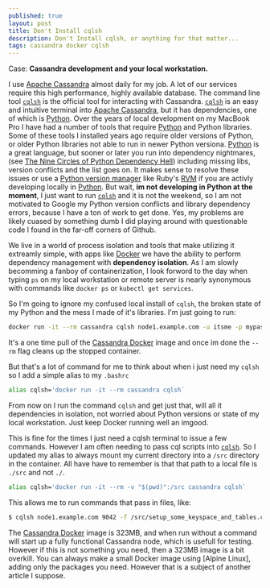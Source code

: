 ```yaml
---
published: true
layout: post
title: Don't Install cqlsh
description: Don't Install cqlsh, or anything for that matter...
tags: cassandra docker cqlsh
---
```


Case: **Cassandra development and your local workstation.**

I use [Apache Cassandra] almost daily for my job. A lot of our services
require this high performance, highly available database. The command line
tool [`cqlsh`] is the official tool for interacting with Cassandra. [`cqlsh`] is 
an easy and intuitive terminal into [Apache Cassandra], but it has dependencies,
one of which is [Python]. Over the years of local development on my MacBook 
Pro I have had a number of tools that require [Python] and Python libraries. Some
of these tools I installed years ago require older versions of Python, or older
Python libraries not able to run in newer Python versiona. [Python] is a great 
language, but sooner or later you run into dependency nightmares, 
(see [The Nine Circles of Python Dependency Hell]) including missing libs, version 
conflicts and the list goes on. It makes sense to resolve these issues or use a 
[Python version manager](https://github.com/pyenv/pyenv)
like Ruby's [RVM](https://rvm.io/) if you are activly developing locally in 
[Python]. But wait, **im not developing in Python at the moment**, I just want to 
run [`cqlsh`] and it is not the weekend, so I am not motivated to Google my Python 
version conflicts and library dependency errors, because I have a ton of work 
to get done. Yes, my problems are likely cuased by something dumb I did 
playing around with questionable code I found in the far-off corners of Github.

We live in a world of process isolation and tools that make utilizing it extreamly 
simple, with apps like [Docker] we have the ability to perform 
dependency management with **dependency isolation**. As I am slowly becomming 
a fanboy of containerization, I look forword to the day when typing `ps` on my
local workstation or remote server is nearly synonymous with commands like `docker ps`
or `kubectl get services`.

So I'm going to ignore my confused local install of `cqlsh`, the 
broken state of my Python and the mess I made of it's libraries. I'm just going to run:

```bash
docker run -it --rm cassandra cqlsh node1.example.com -u itsme -p mypassword`
```

It's a one time pull of the [Cassandra Docker] image and once im done the `--rm` flag
cleans up the stopped container. 

But that's a lot of command for me to think about when i just need my `cqlsh` so 
I add a simple alias to my `.bashrc`

```bash
alias cqlsh='docker run -it --rm cassandra cqlsh` 
```

From now on I run the command `cqlsh` and get just that, will all it dependencies in isolation, 
not worried about Python versions or state of my local workstation. Just keep Docker 
running well an imgood.

This is fine for the times I just need a cqlsh terminal to issue a few commands. However
I am often needing to pass cql scripts into [`cqlsh`]. So I updated my alias to always 
mount my current directory into a `/src` directory in the container. All have have
to remember is that that path to a local file is `./src` and not `./`. 

```bash
alias cqlsh='docker run -it --rm -v "$(pwd)":/src cassandra cqlsh`
```

This allows me to run commands that pass in files, like:

```bash
$ cqlsh node1.example.com 9042 -f /src/setup_some_keyspace_and_tables.cql
```

The [Cassandra Docker] image is 323MB, and when run without a command will start up
a fully functional Cassandra node, which is usefull for testing. However if
this is not something you need, then a 323MB image is a bit overkill. You can 
always make a small Docker image using [Alpine Linux], adding only the packages 
you need. However that is a subject of another article I suppose.

[Docker]: https://www.docker.com/
[Apache Cassandra]: http://cassandra.apache.org/
[Python]: https://www.python.org/
[`cqlsh`]: http://cassandra.apache.org/doc/latest/tools/cqlsh.html
[Cassandra Docker]: https://hub.docker.com/_/cassandra/
[The Nine Circles of Python Dependency Hell]: https://medium.com/knerd/the-nine-circles-of-python-dependency-hell-481d53e3e025